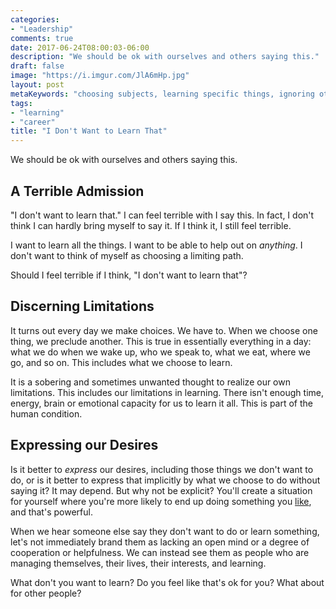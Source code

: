 ```yaml
---
categories:
- "Leadership"
comments: true
date: 2017-06-24T08:00:03-06:00
description: "We should be ok with ourselves and others saying this."
draft: false
image: "https://i.imgur.com/JlA6mHp.jpg"
layout: post
metaKeywords: "choosing subjects, learning specific things, ignoring others, specialty"
tags:
- "learning"
- "career"
title: "I Don't Want to Learn That"
---
```


We should be ok with ourselves and others saying this.

<!--more-->

## A Terrible Admission

"I don't want to learn that."  I can feel terrible with I say this.  In fact, I don't think I can hardly bring myself to say it.  If I think it, I still feel terrible.

I want to learn all the things.  I want to be able to help out on *anything*.  I don't want to think of myself as choosing a limiting path.

Should I feel terrible if I think, "I don't want to learn that"?

## Discerning Limitations

It turns out every day we make choices.  We have to.  When we choose one thing, we preclude another.  This is true in essentially everything in a day: what we do when we wake up, who we speak to, what we eat, where we go, and so on.  This includes what we choose to learn.

It is a sobering and sometimes unwanted thought to realize our own limitations.  This includes our limitations in learning.  There isn't enough time, energy, brain or emotional capacity for us to learn it all.  This is part of the human condition.

## Expressing our Desires

Is it better to *express* our desires, including those things we don't want to do, or is it better to express that implicitly by what we choose to do without saying it?  It may depend.  But why not be explicit?  You'll create a situation for yourself where you're more likely to end up doing something you [like](https://jaketrent.com/post/youre-more-engaged-in-work-you-like/), and that's powerful.

When we hear someone else say they don't want to do or learn something, let's not immediately brand them as lacking an open mind or a degree of cooperation or helpfulness.  We can instead see them as people who are managing themselves, their lives, their interests, and learning.

What don't you want to learn?  Do you feel like that's ok for you?  What about for other people?
